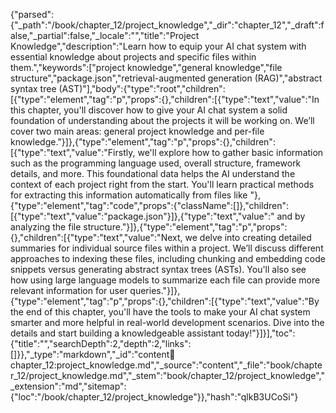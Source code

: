 {"parsed":{"_path":"/book/chapter_12/project_knowledge","_dir":"chapter_12","_draft":false,"_partial":false,"_locale":"","title":"Project Knowledge","description":"Learn how to equip your AI chat system with essential knowledge about projects and specific files within them.","keywords":["project knowledge","general knowledge","file structure","package.json","retrieval-augmented generation (RAG)","abstract syntax tree (AST)"],"body":{"type":"root","children":[{"type":"element","tag":"p","props":{},"children":[{"type":"text","value":"In this chapter, you'll discover how to give your AI chat system a solid foundation of understanding about the projects it will be working on. We’ll cover two main areas: general project knowledge and per-file knowledge."}]},{"type":"element","tag":"p","props":{},"children":[{"type":"text","value":"Firstly, we'll explore how to gather basic information such as the programming language used, overall structure, framework details, and more. This foundational data helps the AI understand the context of each project right from the start. You'll learn practical methods for extracting this information automatically from files like "},{"type":"element","tag":"code","props":{"className":[]},"children":[{"type":"text","value":"package.json"}]},{"type":"text","value":" and by analyzing the file structure."}]},{"type":"element","tag":"p","props":{},"children":[{"type":"text","value":"Next, we delve into creating detailed summaries for individual source files within a project. We’ll discuss different approaches to indexing these files, including chunking and embedding code snippets versus generating abstract syntax trees (ASTs). You'll also see how using large language models to summarize each file can provide more relevant information for user queries."}]},{"type":"element","tag":"p","props":{},"children":[{"type":"text","value":"By the end of this chapter, you'll have the tools to make your AI chat system smarter and more helpful in real-world development scenarios. Dive into the details and start building a knowledgeable assistant today!"}]}],"toc":{"title":"","searchDepth":2,"depth":2,"links":[]}},"_type":"markdown","_id":"content:book:chapter_12:project_knowledge.md","_source":"content","_file":"book/chapter_12/project_knowledge.md","_stem":"book/chapter_12/project_knowledge","_extension":"md","sitemap":{"loc":"/book/chapter_12/project_knowledge"}},"hash":"qlkB3UCoSi"}